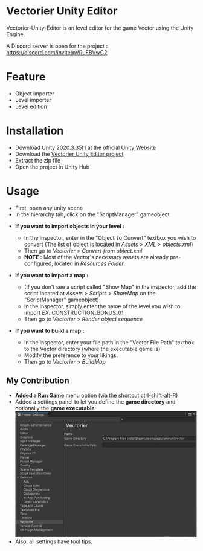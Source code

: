 # Vectorier Unity Editor
Vectorier-Unity-Editor is an level editor for the game Vector using the Unity Engine.

A Discord server is open for the project : https://discord.com/invite/pVRuFBVwC2

# Feature
 * Object importer
 * Level importer
 * Level edition

# Installation
 * Download Unity [2020.3.35f1](https://download.unity3d.com/download_unity/18e4db7a9996/Windows64EditorInstaller/UnitySetup64-2020.3.35f1.exe) at the [official Unity Website](https://unity3d.com/get-unity/download/archive)
 * Download the [Vectorier Unity Editor project](https://github.com/DoritoTheChips/Vectorier-Unity-Editor/archive/refs/heads/main.zip)
 * Extract the zip file
 * Open the project in Unity Hub
 
# Usage
 * First, open any unity scene
 * In the hierarchy tab, click on the "ScriptManager" gameobject
 - **If you want to import objects in your level :**
    * In the inspector, enter in the "Object To Convert" textbox you wish to convert (The list of object is located in *Assets* > *XML* > *objects.xml*)
    * Then go to *Vectorier* > *Convert from object.xml*
    * **NOTE :** Most of the Vector's necessary assets are already pre-configured, located in *Resources Folder*.
    
 - **If you want to import a map :**
    * (If you don't see a script called "Show Map" in the inspector, add the script located at *Assets* > *Scripts* > *ShowMap* on the "ScriptManager" gameobject)
    * In the inspector, simply enter the name of the level you wish to import
       *EX.* CONSTRUCTION_BONUS_01
    * Then go to *Vectorier* > *Render object sequence*
    
 - **If you want to build a map :**
    * In the inspector, enter your file path in the "Vector File Path" textbox to the Vector directory (where the executable game is)
    * Modify the preference to your likings.
    * Then go to *Vectorier* > *BuildMap*



<h2> My Contribution </h2>
<ul>
<li> <b>Added a Run Game</b> menu option (via the shortcut ctrl-shift-alt-R) </li>
<li> Added a settings panel to let you define the <b>game directory</b> and optionally the <b>game executable</b> 
 <img src="https://github.com/Jvp2001/Vectorier-Unity-Editor/blob/main/Documentation/Images/SettingsPanel.png?raw=true">
</li>
<li> Also, all settings have tool tips.</li>